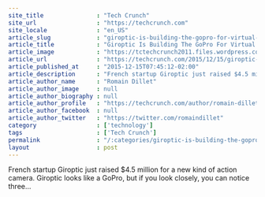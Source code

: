 ```yaml
---
site_title               : "Tech Crunch"
site_url                 : "https://techcrunch.com"
site_locale              : "en_US"
article_slug             : "giroptic-is-building-the-gopro-for-virtual-reality"
article_title            : "Giroptic Is Building The GoPro For Virtual Reality"
article_image            : "https://tctechcrunch2011.files.wordpress.com/2015/12/18867530061_ced725c972_o.jpg?w=764&h=400&crop=1"
article_url              : "https://techcrunch.com/2015/12/15/giroptic-is-building-the-gopro-for-virtual-reality/"
article_published_at     : "2015-12-15T07:45:12-02:00"
article_description      : "French startup Giroptic just raised $4.5 million for a new kind of action camera. Giroptic looks like a GoPro, but if you look closely, you can notice three..."
article_author_name      : "Romain Dillet"
article_author_image     : null
article_author_biography : null
article_author_profile   : "https://techcrunch.com/author/romain-dillet/"
article_author_facebook  : null
article_author_twitter   : "https://twitter.com/romaindillet"
category                 : ['technology']
tags                     : ['Tech Crunch']
permalink                : "/:categories/giroptic-is-building-the-gopro-for-virtual-reality/"
layout                   : post
---
```


French startup Giroptic just raised $4.5 million for a new kind of action camera. Giroptic looks like a GoPro, but if you look closely, you can notice three...

